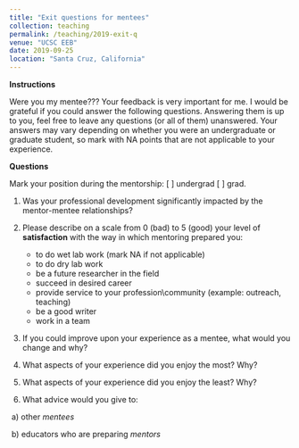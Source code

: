 ```yaml
---
title: "Exit questions for mentees"
collection: teaching
permalink: /teaching/2019-exit-q
venue: "UCSC EEB"
date: 2019-09-25
location: "Santa Cruz, California"
---
```


**Instructions**

Were you my mentee??? Your feedback is very important for me. I would be grateful if you could answer the following questions. Answering them is up to you, feel free to leave any questions (or all of them) unanswered.  Your answers may vary depending on whether you were an undergraduate or graduate student, so mark with NA points that are not applicable to your experience. 

**Questions**

Mark your position during the mentorship:   [ ]    undergrad      [ ]       grad.       

1) Was your professional development significantly impacted by the mentor-mentee relationships?

2) Please describe on a scale from 0 (bad) to 5 (good) your level of **satisfaction** with the way in which mentoring prepared you:

	* to do wet lab work (mark NA if not applicable)
	* to do dry lab work
	* be a future researcher in the field
	* succeed in desired career
	* provide service to your profession\community (example: outreach, teaching)
	* be a good writer
	* work in a team 

3) If you could improve upon your experience as a mentee, what would you change and why?

4) What aspects of your experience did you enjoy the most? Why?

5) What aspects of your experience did you enjoy the least? Why?

6) What advice would you give to:

​	a) other *mentees*

​	b) educators who are preparing *mentors* 